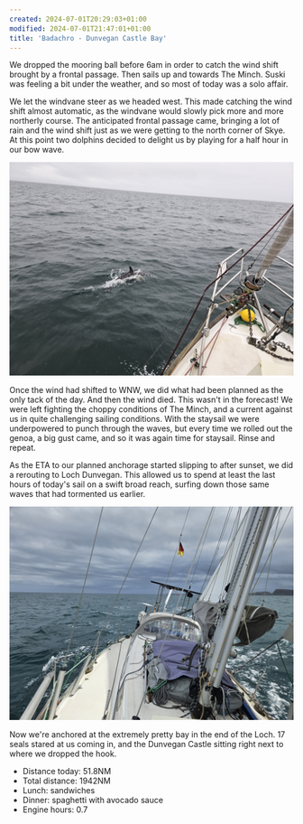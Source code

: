 ```yaml
---
created: 2024-07-01T20:29:03+01:00
modified: 2024-07-01T21:47:01+01:00
title: 'Badachro - Dunvegan Castle Bay'
---
```


We dropped the mooring ball before 6am in order to catch the wind shift brought by a frontal passage. Then sails up and towards The Minch. Suski was feeling a bit under the weather, and so most of today was a solo affair.

We let the windvane steer as we headed west. This made catching the wind shift almost automatic, as the windvane would slowly pick more and more northerly course. The anticipated frontal passage came, bringing a lot of rain and the wind shift just as we were getting to the north corner of Skye. At this point two dolphins decided to delight us by playing for a half hour in our bow wave.

![Image](../2024/0bd460225a9ca9a48ada4d29f68e4fb7.jpg) 

Once the wind had shifted to WNW, we did what had been planned as the only tack of the day. And then the wind died. This wasn't in the forecast!
We were left fighting the choppy conditions of The Minch, and a current against us in quite challenging sailing conditions. With the staysail we were underpowered to punch through the waves, but every time we rolled out the genoa, a big gust came, and so it was again time for staysail. Rinse and repeat.

As the ETA to our planned anchorage started slipping to after sunset, we did a rerouting to Loch Dunvegan. This allowed us to spend at least the last hours of today's sail on a swift broad reach, surfing down those same waves that had tormented us earlier.

![Image](../2024/a5a9d7ceefa005a1cdd8f65d54f2c6b8.jpg) 

Now we're anchored at the extremely pretty bay in the end of the Loch. 17 seals stared at us coming in, and the Dunvegan Castle sitting right next to where we dropped the hook.

* Distance today: 51.8NM
* Total distance: 1942NM
* Lunch: sandwiches
* Dinner: spaghetti with avocado sauce
* Engine hours: 0.7

